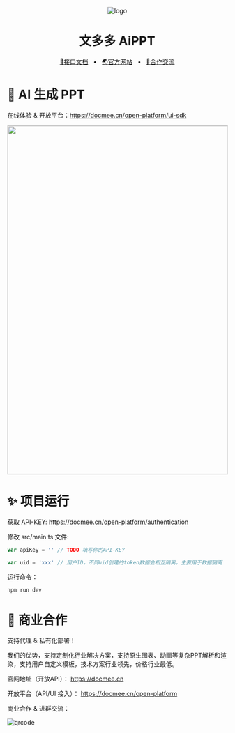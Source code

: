 <p align="center"><img src="https://docmee.cn/favicons/favicon-32x32.png" alt="logo"/></p>
<h1 align="center">文多多 AiPPT</h1>
<p align="center">
	<a href="https://docmee.cn/open-platform" target="_blank">🔗接口文档</a>
	<span>&nbsp;&nbsp;•&nbsp;&nbsp;</span>
	<a href="https://docmee.cn" target="_blank">🌏官方网站</a>
	<span>&nbsp;&nbsp;•&nbsp;&nbsp;</span>
	<a href="#-商业合作">💬合作交流</a>
</p>


# 🤖 AI 生成 PPT

在线体验 & 开放平台：https://docmee.cn/open-platform/ui-sdk


<img width="800" src="https://metasign-public.oss-cn-shanghai.aliyuncs.com/github/ppt-iframe-v2.png" style="border:1px solid #ccc">

# ✨ 项目运行

获取 API-KEY: https://docmee.cn/open-platform/authentication

修改 src/main.ts 文件:
```js
var apiKey = '' // TODO 填写你的API-KEY

var uid = 'xxx' // 用户ID，不同uid创建的token数据会相互隔离，主要用于数据隔离
```

运行命令：
```sh
npm run dev
```


# 🤝 商业合作

支持代理 & 私有化部署！

我们的优势，支持定制化行业解决方案，支持原生图表、动画等复杂PPT解析和渲染，支持用户自定义模板，技术方案行业领先，价格行业最低。

官网地址（开放API）：
https://docmee.cn

开放平台（API/UI 接入）：
https://docmee.cn/open-platform


商业合作 & 进群交流：

![qrcode](https://metasign-public.oss-cn-shanghai.aliyuncs.com/github/contact_me_qr.png)
